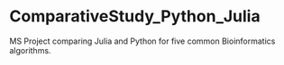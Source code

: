 # ComparativeStudy_Python_Julia
MS Project comparing Julia and Python for five common Bioinformatics algorithms.

